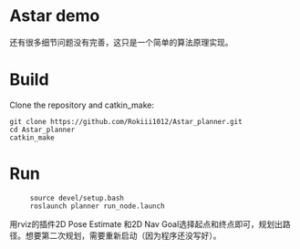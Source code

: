 # Astar demo
还有很多细节问题没有完善，这只是一个简单的算法原理实现。

# Build


Clone the repository and catkin_make:


    git clone https://github.com/Rokiii1012/Astar_planner.git
    cd Astar_planner
    catkin_make
    
   
   
   # Run
   
         source devel/setup.bash
         roslaunch planner run_node.launch
         
    



     
 用rviz的插件2D Pose Estimate 和2D Nav Goal选择起点和终点即可，规划出路径。想要第二次规划，需要重新启动（因为程序还没写好）。
